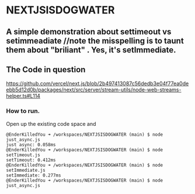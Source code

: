 # NEXTJSISDOGWATER

## A simple demonstration about settimeout vs setimmeadiate  //note the misspelling is to taunt them about "briliant" . Yes, it's setImmediate.  


## The Code in question
https://github.com/vercel/next.js/blob/2b497413087c56dedb3e04f77ea0deebb5d12d0b/packages/next/src/server/stream-utils/node-web-streams-helper.ts#L114


### How to run.

Open up the existing code space and 
```fuckyou
@EnderKilledYou ➜ /workspaces/NEXTJSISDOGWATER (main) $ node just_async.js 
just async: 0.058ms
@EnderKilledYou ➜ /workspaces/NEXTJSISDOGWATER (main) $ node setTimeout.js 
setTimeout: 0.412ms
@EnderKilledYou ➜ /workspaces/NEXTJSISDOGWATER (main) $ node setImmediate.js 
setImmediate: 0.277ms
@EnderKilledYou ➜ /workspaces/NEXTJSISDOGWATER (main) $ node just_async.js
```

